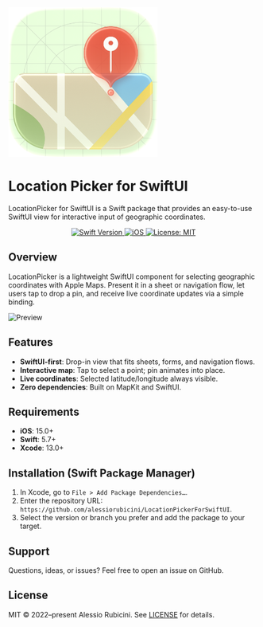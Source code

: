   <img width="300" height="300" src="/assets/icon.png" alt="Package Logo">
  <h1><b>Location Picker for SwiftUI</b></h1>
  <p>
    LocationPicker for SwiftUI is a Swift package that provides an easy-to-use SwiftUI view for interactive input of geographic coordinates.
    <br>
  </p>
</div>

<div align="center">
  <a href="https://swift.org">
<!--     <img src="https://img.shields.io/badge/Swift-5.9%20%7C%206-orange.svg" alt="Swift Version"> -->
    <img src="https://img.shields.io/badge/Swift-5.7-orange.svg" alt="Swift Version">
  </a>
  <a href="https://www.apple.com/ios/">
    <img src="https://img.shields.io/badge/iOS-15%2B-blue.svg" alt="iOS">
  </a>
  <a href="LICENSE">
    <img src="https://img.shields.io/badge/License-MIT-green.svg" alt="License: MIT">
  </a>
</div>

## Overview

LocationPicker is a lightweight SwiftUI component for selecting geographic coordinates with Apple Maps. Present it in a sheet or navigation flow, let users tap to drop a pin, and receive live coordinate updates via a simple binding.

![Preview](./assets/LocationPickerPreview.png)

## Features

- **SwiftUI-first**: Drop-in view that fits sheets, forms, and navigation flows.
- **Interactive map**: Tap to select a point; pin animates into place.
- **Live coordinates**: Selected latitude/longitude always visible.
- **Zero dependencies**: Built on MapKit and SwiftUI.

## Requirements

- **iOS**: 15.0+
- **Swift**: 5.7+
- **Xcode**: 13.0+

## Installation (Swift Package Manager)

1. In Xcode, go to `File > Add Package Dependencies…`.
2. Enter the repository URL: `https://github.com/alessiorubicini/LocationPickerForSwiftUI`.
3. Select the version or branch you prefer and add the package to your target.

## Support

Questions, ideas, or issues? Feel free to open an issue on GitHub.

## License

MIT © 2022–present Alessio Rubicini. See [LICENSE](LICENSE) for details.
